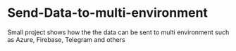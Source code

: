# Send-Data-to-multi-environment
Small project shows how the the data can be sent to multi environment such as Azure, Firebase, Telegram and others
